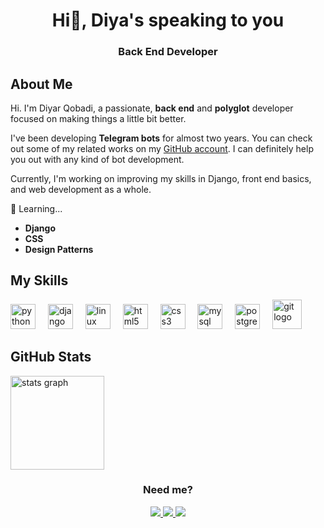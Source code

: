 <h1 align="center">Hi👋, Diya's speaking to you</h1>
<h3 align="center">Back End Developer</h3>

## About Me

Hi. I'm Diyar Qobadi, a passionate, **back end** and **polyglot** developer focused on making things a little bit better.

I've been developing **Telegram bots** for almost two years. You can check out some of my related works on my [GitHub account](https://github.com/diyadude?tab=repositories). I can definitely help you out with any kind of bot development.

Currently, I'm working on improving my skills in Django, front end basics, and web development as a whole. 

🌱 Learning...
  - **Django**
  - **CSS**
  - **Design Patterns**

## My Skills

<div align="left">
  <img src="https://cdn.jsdelivr.net/gh/devicons/devicon/icons/python/python-original.svg" height="40" alt="python logo"  />
  <img width="12" />
  <img src="https://cdn.jsdelivr.net/gh/devicons/devicon/icons/django/django-plain.svg" height="40" alt="django logo"  />
  <img width="12" />
  <img src="https://cdn.jsdelivr.net/gh/devicons/devicon/icons/linux/linux-original.svg" height="40" alt="linux logo"  />
  <img width="12" />
  <img src="https://cdn.jsdelivr.net/gh/devicons/devicon/icons/html5/html5-original.svg" height="40" alt="html5 logo"  />
  <img width="12" />
  <img src="https://cdn.jsdelivr.net/gh/devicons/devicon/icons/css3/css3-original.svg" height="40" alt="css3 logo"  />
  <img width="12" />
  <img src="https://cdn.jsdelivr.net/gh/devicons/devicon/icons/mysql/mysql-original.svg" height="40" alt="mysql logo"  />
  <img width="12" />
  <img src="https://cdn.jsdelivr.net/gh/devicons/devicon/icons/postgresql/postgresql-original.svg" height="40" alt="postgresql logo"  />
  <img width="12" />
  <img src="https://img.icons8.com/?size=100&id=20906&format=png&color=000000" height="47" alt="git logo"  />
</div>

## GitHub Stats

<div align="left">
  <img src="https://github-readme-stats.vercel.app/api?username=diyadude&hide_title=false&hide_rank=false&show_icons=true&include_all_commits=true&count_private=true&disable_animations=false&theme=react&locale=en&hide_border=false&order=1" height="150" alt="stats graph"  />
<!--   <img src="https://github-readme-stats.vercel.app/api/top-langs?username=diyadude&locale=en&hide_title=false&layout=compact&card_width=280&langs_count=5&theme=react&hide_border=false&order=2" height="120" alt="languages graph"  /> -->
</div>

<h3 align="center" >Need me? </h3>

<div align="center">
  <a href="mailto:diyabedson@gmail.com" target="Email">
    <img src="https://img.icons8.com/?size=38&id=CXYJjRfKlwI9&format=png&color=000000" />
  </a>
      
  <a href="https://linkedin.com/in/diyadude" target="LinkedIn">
    <img src="https://img.icons8.com/?size=36&id=60ZV_wYC0BM2&format=png&color=000000"/>
  </a>
      
  <a href="https://t.me/diyadude" target="Telegram">
    <img src="https://img.icons8.com/?size=38&id=UIL5ogsYIbpU&format=png&color=000000"/>
  </a>
</div>
